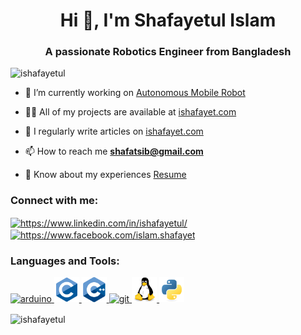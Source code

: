 <h1 align="center">Hi 👋, I'm Shafayetul Islam</h1>
<h3 align="center">A passionate Robotics Engineer from Bangladesh</h3>

<p align="left"> <img src="https://komarev.com/ghpvc/?username=ishafayetul&label=Profile%20views&color=0e75b6&style=flat" alt="ishafayetul" /> </p>

- 🔭 I’m currently working on [Autonomous Mobile Robot](https://github.com/ishafayetul/Autonomous-Guided-Vehicle-Using-ROS1)

- 👨‍💻 All of my projects are available at [ishafayet.com](https://www.ishafayet.com)

- 📝 I regularly write articles on [ishafayet.com](https://www.ishafayet.com)

- 📫 How to reach me **shafatsib@gmail.com**

- 📄 Know about my experiences [Resume](https://drive.google.com/file/d/19R94uMSoFiOw6A4Hjdw34Ng1ESYwi0fe/view?usp=sharing)

<h3 align="left">Connect with me:</h3>
<p align="left">
<a href="https://linkedin.com/in/https://www.linkedin.com/in/ishafayetul/" target="blank"><img align="center" src="https://raw.githubusercontent.com/rahuldkjain/github-profile-readme-generator/master/src/images/icons/Social/linked-in-alt.svg" alt="https://www.linkedin.com/in/ishafayetul/" height="30" width="40" /></a>
<a href="https://fb.com/https://www.facebook.com/islam.shafayet" target="blank"><img align="center" src="https://raw.githubusercontent.com/rahuldkjain/github-profile-readme-generator/master/src/images/icons/Social/facebook.svg" alt="https://www.facebook.com/islam.shafayet" height="30" width="40" /></a>
</p>

<h3 align="left">Languages and Tools:</h3>
<p align="left"> <a href="https://www.arduino.cc/" target="_blank" rel="noreferrer"> <img src="https://cdn.worldvectorlogo.com/logos/arduino-1.svg" alt="arduino" width="40" height="40"/> </a> <a href="https://www.cprogramming.com/" target="_blank" rel="noreferrer"> <img src="https://raw.githubusercontent.com/devicons/devicon/master/icons/c/c-original.svg" alt="c" width="40" height="40"/> </a> <a href="https://www.w3schools.com/cpp/" target="_blank" rel="noreferrer"> <img src="https://raw.githubusercontent.com/devicons/devicon/master/icons/cplusplus/cplusplus-original.svg" alt="cplusplus" width="40" height="40"/> </a> <a href="https://git-scm.com/" target="_blank" rel="noreferrer"> <img src="https://www.vectorlogo.zone/logos/git-scm/git-scm-icon.svg" alt="git" width="40" height="40"/> </a> <a href="https://www.linux.org/" target="_blank" rel="noreferrer"> <img src="https://raw.githubusercontent.com/devicons/devicon/master/icons/linux/linux-original.svg" alt="linux" width="40" height="40"/> </a> <a href="https://www.python.org" target="_blank" rel="noreferrer"> <img src="https://raw.githubusercontent.com/devicons/devicon/master/icons/python/python-original.svg" alt="python" width="40" height="40"/> </a> </p>

<p><img align="center" src="https://github-readme-stats.vercel.app/api/top-langs?username=ishafayetul&show_icons=true&locale=en&layout=compact" alt="ishafayetul" /></p>
